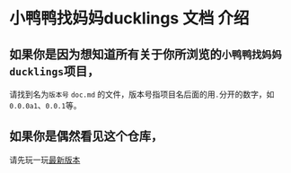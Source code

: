 # 小鸭鸭找妈妈ducklings 文档 介绍
## 如果你是因为想知道所有关于你所浏览的```小鸭鸭找妈妈ducklings```项目，
请找到名为```版本号``` ```doc.md``` 的文件，版本号指项目名后面的用```.```分开的数字，如```0.0.0a1```、```0.0.1```等。
## 如果你是偶然看见这个仓库，
请先玩一玩[最新版本](https://www.scratch-cn.cn/project?comid=6495ab729d0d081344d7d943)